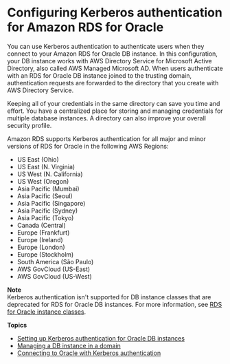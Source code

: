 # Configuring Kerberos authentication for Amazon RDS for Oracle<a name="oracle-kerberos"></a>

You can use Kerberos authentication to authenticate users when they connect to your Amazon RDS for Oracle DB instance\. In this configuration, your DB instance works with AWS Directory Service for Microsoft Active Directory, also called AWS Managed Microsoft AD\. When users authenticate with an RDS for Oracle DB instance joined to the trusting domain, authentication requests are forwarded to the directory that you create with AWS Directory Service\.

Keeping all of your credentials in the same directory can save you time and effort\. You have a centralized place for storing and managing credentials for multiple database instances\. A directory can also improve your overall security profile\.

Amazon RDS supports Kerberos authentication for all major and minor versions of RDS for Oracle in the following AWS Regions: 
+ US East \(Ohio\)
+ US East \(N\. Virginia\)
+ US West \(N\. California\)
+ US West \(Oregon\)
+ Asia Pacific \(Mumbai\)
+ Asia Pacific \(Seoul\)
+ Asia Pacific \(Singapore\)
+ Asia Pacific \(Sydney\)
+ Asia Pacific \(Tokyo\)
+ Canada \(Central\)
+ Europe \(Frankfurt\)
+ Europe \(Ireland\)
+ Europe \(London\)
+ Europe \(Stockholm\)
+ South America \(São Paulo\)
+ AWS GovCloud \(US\-East\)
+ AWS GovCloud \(US\-West\)

**Note**  
Kerberos authentication isn't supported for DB instance classes that are deprecated for RDS for Oracle DB instances\. For more information, see [RDS for Oracle instance classes](Oracle.Concepts.InstanceClasses.md)\.

**Topics**
+ [Setting up Kerberos authentication for Oracle DB instances](oracle-kerberos-setting-up.md)
+ [Managing a DB instance in a domain](oracle-kerberos-managing.md)
+ [Connecting to Oracle with Kerberos authentication](oracle-kerberos-connecting.md)